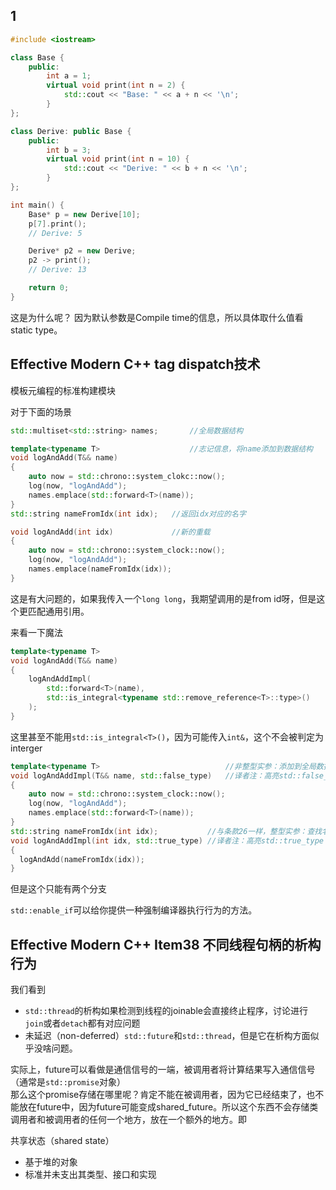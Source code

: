 ## 1

```cpp
#include <iostream>

class Base {
    public:
        int a = 1;
        virtual void print(int n = 2) {
            std::cout << "Base: " << a + n << '\n';
        }
};

class Derive: public Base {
    public:
        int b = 3;
        virtual void print(int n = 10) {
            std::cout << "Derive: " << b + n << '\n';
        }
};

int main() {
    Base* p = new Derive[10];
    p[7].print();
    // Derive: 5

    Derive* p2 = new Derive;
    p2 -> print();
    // Derive: 13

    return 0;
}
```
这是为什么呢？
因为默认参数是Compile time的信息，所以具体取什么值看static type。

## Effective Modern C++ tag dispatch技术
模板元编程的标准构建模块

对于下面的场景

```cpp
std::multiset<std::string> names;       //全局数据结构

template<typename T>                    //志记信息，将name添加到数据结构
void logAndAdd(T&& name)
{
	auto now = std::chrono::system_clokc::now();
	log(now, "logAndAdd");
	names.emplace(std::forward<T>(name));
}
std::string nameFromIdx(int idx);   //返回idx对应的名字

void logAndAdd(int idx)             //新的重载
{
	auto now = std::chrono::system_clock::now();
	log(now, "logAndAdd");
	names.emplace(nameFromIdx(idx));
}
```

这是有大问题的，如果我传入一个`long long`，我期望调用的是from id呀，但是这个更匹配通用引用。

来看一下魔法

```cpp
template<typename T>
void logAndAdd(T&& name)
{
	logAndAddImpl(
		std::forward<T>(name),
		std::is_integral<typename std::remove_reference<T>::type>()
	);
}
```
这里甚至不能用`std::is_integral<T>()`，因为可能传入`int&`，这个不会被判定为interger

```cpp
template<typename T>                            //非整型实参：添加到全局数据结构中
void logAndAddImpl(T&& name, std::false_type)	//译者注：高亮std::false_type
{
	auto now = std::chrono::system_clock::now();
	log(now, "logAndAdd");
	names.emplace(std::forward<T>(name));
}
std::string nameFromIdx(int idx);           //与条款26一样，整型实参：查找名字并用它调用logAndAdd
void logAndAddImpl(int idx, std::true_type) //译者注：高亮std::true_type
{
  logAndAdd(nameFromIdx(idx)); 
}
```

但是这个只能有两个分支

`std::enable_if`可以给你提供一种强制编译器执行行为的方法。

## Effective Modern C++ Item38 不同线程句柄的析构行为

我们看到
+ `std::thread`的析构如果检测到线程的joinable会直接终止程序，讨论进行`join`或者`detach`都有对应问题
+ 未延迟（non-deferred）`std::future`和`std::thread`，但是它在析构方面似乎没啥问题。

实际上，future可以看做是通信信号的一端，被调用者将计算结果写入通信信号（通常是`std::promise`对象）  
那么这个promise存储在哪里呢？肯定不能在被调用者，因为它已经结束了，也不能放在future中，因为future可能变成shared_future。所以这个东西不会存储类调用者和被调用者的任何一个地方，放在一个额外的地方。即

共享状态（shared state）
+ 基于堆的对象
+ 标准并未支出其类型、接口和实现